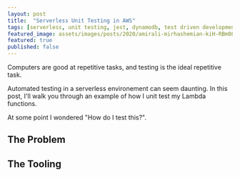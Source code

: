 ```yaml
---
layout: post
title:  "Serverless Unit Testing in AWS"
tags: [serverless, unit testing, jest, dynamodb, test driven development]
featured_image: assets/images/posts/2020/amirali-mirhashemian-kiH-RBm08NQ-unsplash.jpg
featured: true
published: false  
---
```


Computers are good at repetitive tasks, and testing is the ideal repetitive task.

Automated testing in a serverless environement can seem daunting.  In this post, I'll walk you through an example of how I unit test my Lambda functions.  

At some point I wondered "How do I test this?".

## The Problem



## The Tooling
